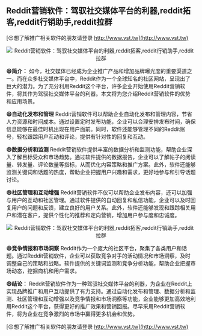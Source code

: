 ## **Reddit营销软件：驾驭社交媒体平台的利器,reddit拓客,reddit行销助手,reddit拉群**

[😍想了解推广相关软件的朋友请登录 http://www.vst.tw](http://www.vst.tw)

 <center><img src="https://vst.tw/MP4/tuiguang/png/2.png" alt="Reddit营销软件：驾驭社交媒体平台的利器,reddit拓客,reddit行销助手,reddit拉群"></center>

**😄简介：**
如今，社交媒体已经成为企业推广产品和增加品牌曝光度的重要渠道之一。而在众多社交媒体平台中，Reddit作为一个全球知名的社区网站，呈现出了巨大的潜力。为了充分利用Reddit这个平台，许多企业开始使用Reddit营销软件，将其作为驾驭社交媒体平台的利器。本文将为您介绍Reddit营销软件的优势和应用场景。

**😄自动化发布和管理**
Reddit营销软件可以帮助企业自动化发布和管理内容，节省人力资源和时间成本。通过设置定时发布功能，企业可以合理安排发布时间，确保信息能够在最佳时机出现在用户面前。同时，软件还能够管理不同的Reddit账号，轻松跟踪用户互动和评论，提供有针对性的回复和互动。

**😄数据分析和监测**
Reddit营销软件提供丰富的数据分析和监测功能，帮助企业深入了解目标受众和市场趋势。通过软件提供的数据报告，企业可以了解帖子的阅读量、转发量、评论数量等指标，从而优化内容策略和推广方案。此外，软件还能够监测关键词和话题的热度，帮助企业把握用户兴趣和需求，更好地参与和引导话题讨论。

**😄社区管理和互动增强**
Reddit营销软件不仅可以帮助企业发布内容，还可以加强与用户的互动和社区管理。通过软件提供的自动回复和私信功能，企业可以及时回复用户的问题和反馈，建立良好的用户关系。此外，软件还能够发现和跟踪相关用户和潜在客户，提供个性化的推荐和定向营销，增加用户参与度和忠诚度。

 <center><img src="https://vst.tw/MP4/tuiguang/png/3.png" alt="Reddit营销软件：驾驭社交媒体平台的利器,reddit拓客,reddit行销助手,reddit拉群"></center>

**😄竞争情报和市场洞察**
Reddit作为一个庞大的社区平台，聚集了各类用户和话题。通过Reddit营销软件，企业可以获取竞争对手的活动情况和市场洞察，及时调整自己的策略和战略。软件提供的关键词监测和竞争分析功能，帮助企业把握市场动态，挖掘商机和用户需求。

**😄结论：**
Reddit营销软件作为一种驾驭社交媒体平台的利器，为企业在Reddit上实现品牌推广和用户互动提供了有力支持。通过自动化发布和管理、数据分析和监测、社区管理和互动增强以及竞争情报和市场洞察等功能，企业能够更加高效地利用Reddit这个平台，获得更好的推广效果和营销回报。尽早采用Reddit营销软件，将为企业在竞争激烈的市场中赢得更多机会和优势。

[😍想了解推广相关软件的朋友请登录 http://www.vst.tw](http://www.vst.tw)



